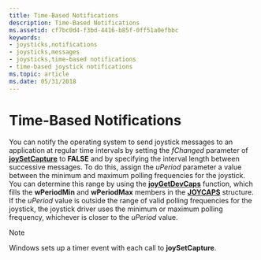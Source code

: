 ```yaml
---
title: Time-Based Notifications
description: Time-Based Notifications
ms.assetid: cf7bc0d4-f3bd-4416-b85f-0ff51a0efbbc
keywords:
- joysticks,notifications
- joysticks,messages
- joysticks,time-based notifications
- time-based joystick notifications
ms.topic: article
ms.date: 05/31/2018
---
```


# Time-Based Notifications

You can notify the operating system to send joystick messages to an application at regular time intervals by setting the *fChanged* parameter of [**joySetCapture**](https://msdn.microsoft.com/library/Dd757114(v=VS.85).aspx) to **FALSE** and by specifying the interval length between successive messages. To do this, assign the *uPeriod* parameter a value between the minimum and maximum polling frequencies for the joystick. You can determine this range by using the [**joyGetDevCaps**](https://msdn.microsoft.com/library/Dd757105(v=VS.85).aspx) function, which fills the **wPeriodMin** and **wPeriodMax** members in the [**JOYCAPS**](https://msdn.microsoft.com/library/Dd757103(v=VS.85).aspx) structure. If the *uPeriod* value is outside the range of valid polling frequencies for the joystick, the joystick driver uses the minimum or maximum polling frequency, whichever is closer to the *uPeriod* value.

> [!Note]  
> Windows sets up a timer event with each call to **joySetCapture**.

 

 

 




